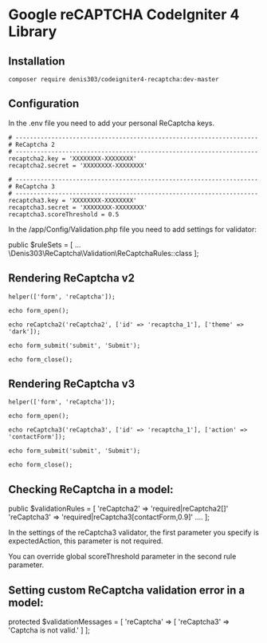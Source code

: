 Google reCAPTCHA CodeIgniter 4 Library
======================================

## Installation

```composer require denis303/codeigniter4-recaptcha:dev-master```

## Configuration

In the .env file you need to add your personal ReCaptcha keys.

```
# --------------------------------------------------------------------
# ReCaptcha 2
# --------------------------------------------------------------------
recaptcha2.key = 'XXXXXXXX-XXXXXXXX'
recaptcha2.secret = 'XXXXXXXX-XXXXXXXX'

# --------------------------------------------------------------------
# ReCaptcha 3
# --------------------------------------------------------------------
recaptcha3.key = 'XXXXXXXX-XXXXXXXX'
recaptcha3.secret = 'XXXXXXXX-XXXXXXXX'
recaptcha3.scoreThreshold = 0.5
```

In the /app/Config/Validation.php file you need to add settings for validator:

public $ruleSets = [
    ...
    \Denis303\ReCaptcha\Validation\ReCaptchaRules::class
];

## Rendering ReCaptcha v2

```
helper(['form', 'reCaptcha']);

echo form_open();

echo reCaptcha2('reCaptcha2', ['id' => 'recaptcha_1'], ['theme' => 'dark']);

echo form_submit('submit', 'Submit');

echo form_close();
```

## Rendering ReCaptcha v3

```
helper(['form', 'reCaptcha']);

echo form_open();

echo reCaptcha3('reCaptcha3', ['id' => 'recaptcha_1'], ['action' => 'contactForm']);

echo form_submit('submit', 'Submit');

echo form_close();
```

## Checking ReCaptcha in a model:

public $validationRules = [
    'reCaptcha2' => 'required|reCaptcha2[]'
    'reCaptcha3' => 'required|reCaptcha3[contactForm,0.9]'
    ....
];

In the settings of the reCaptcha3 validator, the first parameter you specify is expectedAction, this parameter is not required.

You can override global scoreThreshold parameter in the second rule parameter.

## Setting custom ReCaptcha validation error in a model:

protected $validationMessages = [
    'reCaptcha' => [
        'reCaptcha3' => 'Captcha is not valid.'
    ]
];